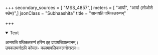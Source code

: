 +++
secondary_sources = [ "MSS_4857",]
meters = [ "आर्या", "आर्या (लोओसे स्छेम)",]
jsonClass = "Subhaashita"
title = "आनयति पथिकतरुणम्"

+++

<details open><summary>Text</summary>

आनयति पथिकतरुणं हरिण इह प्रापयन्निवात्मानम्।  
उपकलमगोऽपि कोमल- कलमावलिकवलनोत्तरलः॥
</details>
